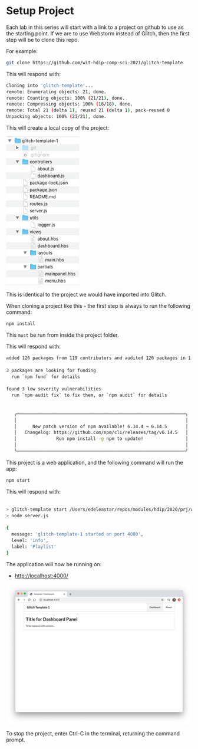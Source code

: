 # Setup Project

Each lab in this series will start with a link to a project on github to use as the starting point. If we are to use Webstorm instead of Glitch, then the first step will be to clone this repo.

For example:

~~~bash
git clone https://github.com/wit-hdip-comp-sci-2021/glitch-template
~~~

This will respond with:

~~~bash
Cloning into 'glitch-template'...
remote: Enumerating objects: 21, done.
remote: Counting objects: 100% (21/21), done.
remote: Compressing objects: 100% (18/18), done.
remote: Total 21 (delta 1), reused 21 (delta 1), pack-reused 0
Unpacking objects: 100% (21/21), done.
~~~

This will create a local copy of the project:

![](img/01.png)

This is identical to the project we would have imported into Glitch.

When cloning a project like this - the first step is always to run the following command:

~~~bash
npm install
~~~

This `must` be run from inside the project folder.

This will respond with:

~~~bash
added 126 packages from 119 contributors and audited 126 packages in 1.359s

3 packages are looking for funding
  run `npm fund` for details

found 3 low severity vulnerabilities
  run `npm audit fix` to fix them, or `npm audit` for details


   ╭────────────────────────────────────────────────────────────────╮
   │                                                                │
   │      New patch version of npm available! 6.14.4 → 6.14.5       │
   │   Changelog: https://github.com/npm/cli/releases/tag/v6.14.5   │
   │               Run npm install -g npm to update!                │
   │                                                                │
   ╰────────────────────────────────────────────────────────────────╯
~~~

This project is a web application, and the following command will run the app:


~~~bash
npm start
~~~

This will respond with:

~~~bash

> glitch-template start /Users/edeleastar/repos/modules/hdip/2020/prj/web/glitch-template-1
> node server.js

{
  message: 'glitch-template-1 started on port 4000',
  level: 'info',
  label: 'Playlist'
}
~~~

The application will now be running on:

- <http://localhost:4000/>

![](img/02.png)

To stop the project, enter Ctrl-C in the terminal, returning the command prompt.

